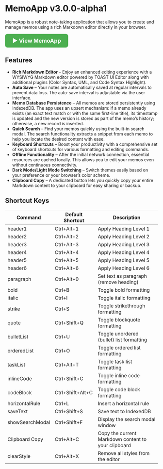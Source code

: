 # MemoApp v3.0.0-alpha1

MemoApp is a robust note-taking application that allows you to create and manage memos using a rich Markdown editor directly in your browser.

<div style="margin-bottom: 20px;">
  <a href="https://ymmy833y.github.io/memo-app/" target="_blank" style="display: inline-block; padding: 12px 24px; background-color: #4CAF50; color: #fff; font-size: 18px; font-weight: bold; text-decoration: none; border-radius: 8px;">
    ▶️ View MemoApp
  </a>
</div>

## Features

* **Rich Markdown Editor** – Enjoy an enhanced editing experience with a WYSIWYG Markdown editor powered by TOAST UI Editor along with additional plugins (Color Syntax, UML, and Code Syntax Highlight).
* **Auto Save** – Your notes are automatically saved at regular intervals to prevent data loss. The auto-save interval is adjustable via the user interface.
* **Memo Database Persistence** – All memos are stored persistently using IndexedDB. The app uses an upsert mechanism: if a memo already exists (an exact text match or with the same first-line title), its timestamp is updated and the new version is stored as part of the memo’s history; otherwise, a new record is inserted.
* **Quick Search** – Find your memos quickly using the built-in search modal. The search functionality extracts a snippet from each memo to help you locate the desired content with ease.
* **Keyboard Shortcuts** – Boost your productivity with a comprehensive set of keyboard shortcuts for various formatting and editing commands.
* **Offline Functionality** – After the initial network connection, essential resources are cached locally. This allows you to edit your memos even without continuous connectivity.
* **Dark Mode/Light Mode Switching** – Switch themes easily based on your preference or your browser’s color scheme.
* **Clipboard Copy** – A dedicated button lets you quickly copy your entire Markdown content to your clipboard for easy sharing or backup.

## Shortcut Keys

| Command         | Default Shortcut     | Description                                         |
|-----------------|----------------------|-----------------------------------------------------|
| header1         | Ctrl+Alt+1           | Apply Heading Level 1                               |
| header2         | Ctrl+Alt+2           | Apply Heading Level 2                               |
| header3         | Ctrl+Alt+3           | Apply Heading Level 3                               |
| header4         | Ctrl+Alt+4           | Apply Heading Level 4                               |
| header5         | Ctrl+Alt+5           | Apply Heading Level 5                               |
| header6         | Ctrl+Alt+6           | Apply Heading Level 6                               |
| paragraph       | Ctrl+Alt+0           | Set text as paragraph (remove heading)              |
| bold            | Ctrl+B               | Toggle bold formatting                              |
| italic          | Ctrl+I               | Toggle italic formatting                            |
| strike          | Ctrl+S               | Toggle strikethrough formatting                     |
| quote           | Ctrl+Shift+Q         | Toggle blockquote formatting                        |
| bulletList      | Ctrl+U               | Toggle unordered (bullet) list formatting           |
| orderedList     | Ctrl+O               | Toggle ordered list formatting                      |
| taskList        | Ctrl+Alt+T           | Toggle task list formatting                         |
| inlineCode      | Ctrl+Shift+C         | Toggle inline code formatting                       |
| codeBlock       | Ctrl+Shift+Alt+C     | Toggle code block formatting                        |
| horizontalRule  | Ctrl+L               | Insert a horizontal rule                            |
| saveText        | Ctrl+Shift+S         | Save text to IndexedDB                              |
| showSearchModal | Ctrl+Shift+F         | Display the search modal window                     |
| Clipboard Copy  | Ctrl+Alt+C           | Copy the current Markdown content to your clipboard |
| clearStyle      | Ctrl+Alt+X           | Remove all styles from the editor                   |
